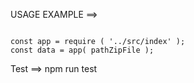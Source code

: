 USAGE EXAMPLE ==>
```

const app = require ( '../src/index' );
const data = app( pathZipFile );

```

Test ==> npm run test





